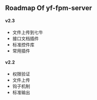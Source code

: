 ## Roadmap Of yf-fpm-server

#### v2.3

- 文件上传到七牛
- 接口文档插件
- 标准控件库
- 常用插件

#### v2.2

- 权限验证
- 文件上传
- 钩子机制
- 标准输出

